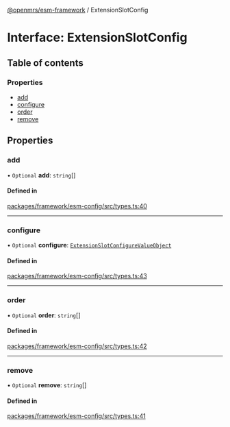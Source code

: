 [@openmrs/esm-framework](../API.md) / ExtensionSlotConfig

# Interface: ExtensionSlotConfig

## Table of contents

### Properties

- [add](ExtensionSlotConfig.md#add)
- [configure](ExtensionSlotConfig.md#configure)
- [order](ExtensionSlotConfig.md#order)
- [remove](ExtensionSlotConfig.md#remove)

## Properties

### add

• `Optional` **add**: `string`[]

#### Defined in

[packages/framework/esm-config/src/types.ts:40](https://github.com/openmrs/openmrs-esm-core/blob/master/packages/framework/esm-config/src/types.ts#L40)

___

### configure

• `Optional` **configure**: [`ExtensionSlotConfigureValueObject`](ExtensionSlotConfigureValueObject.md)

#### Defined in

[packages/framework/esm-config/src/types.ts:43](https://github.com/openmrs/openmrs-esm-core/blob/master/packages/framework/esm-config/src/types.ts#L43)

___

### order

• `Optional` **order**: `string`[]

#### Defined in

[packages/framework/esm-config/src/types.ts:42](https://github.com/openmrs/openmrs-esm-core/blob/master/packages/framework/esm-config/src/types.ts#L42)

___

### remove

• `Optional` **remove**: `string`[]

#### Defined in

[packages/framework/esm-config/src/types.ts:41](https://github.com/openmrs/openmrs-esm-core/blob/master/packages/framework/esm-config/src/types.ts#L41)
